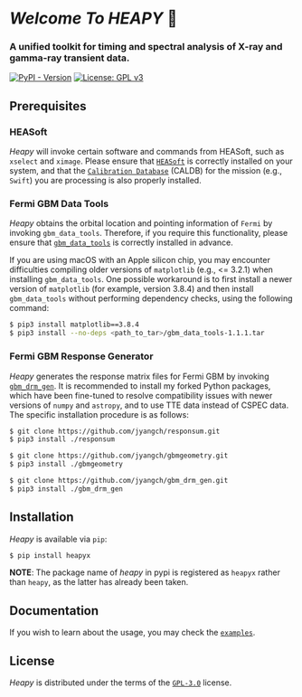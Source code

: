 # *Welcome* *To* *HEAPY* 👋

### A unified toolkit for timing and spectral analysis of X-ray and gamma-ray transient data.

[![PyPI - Version](https://img.shields.io/pypi/v/heapyx?color=blue&logo=PyPI&logoColor=white&style=for-the-badge)](https://pypi.org/project/heapyx/)
[![License: GPL v3](https://img.shields.io/github/license/jyangch/heapy?color=blue&logo=open-source-initiative&logoColor=white&style=for-the-badge)](https://www.gnu.org/licenses/gpl-3.0)


## Prerequisites

### HEASoft

_Heapy_ will invoke certain software and commands from HEASoft, such as `xselect` and `ximage`. Please ensure that [`HEASoft`](https://heasarc.gsfc.nasa.gov/docs/software/heasoft/#install) is correctly installed on your system, and that the [`Calibration Database`](https://heasarc.gsfc.nasa.gov/docs/heasarc/caldb/install.html) (CALDB) for the mission (e.g., `Swift`)  you are processing is also properly installed.

### Fermi GBM Data Tools

_Heapy_ obtains the orbital location and pointing information of `Fermi` by invoking `gbm_data_tools`. Therefore, if you require this functionality, please ensure that [`gbm_data_tools`](https://fermi.gsfc.nasa.gov/ssc/data/analysis/gbm/gbm_data_tools/gdt-docs/index.html#) is correctly installed in advance.

If you are using macOS with an Apple silicon chip, you may encounter difficulties compiling older versions of `matplotlib` (e.g., <= 3.2.1) when installing `gbm_data_tools`. One possible workaround is to first install a newer version of `matplotlib` (for example, version 3.8.4) and then install `gbm_data_tools` without performing dependency checks, using the following command:
```bash
$ pip3 install matplotlib==3.8.4
$ pip3 install --no-deps <path_to_tar>/gbm_data_tools-1.1.1.tar
```

### Fermi GBM Response Generator

_Heapy_ generates the response matrix files for Fermi GBM by invoking [`gbm_drm_gen`](https://github.com/grburgess/gbm_drm_gen). It is recommended to install my forked Python packages, which have been fine-tuned to resolve compatibility issues with newer versions of `numpy` and `astropy`, and to use TTE data instead of CSPEC data. The specific installation procedure is as follows:
```bash
$ git clone https://github.com/jyangch/responsum.git
$ pip3 install ./responsum

$ git clone https://github.com/jyangch/gbmgeometry.git
$ pip3 install ./gbmgeometry

$ git clone https://github.com/jyangch/gbm_drm_gen.git
$ pip3 install ./gbm_drm_gen
```


## Installation

_Heapy_ is available via `pip`:
```bash
$ pip install heapyx
```
**NOTE**: The package name of _heapy_ in pypi is registered as `heapyx` rather than `heapy`, as the latter has already been taken.


## Documentation

If you wish to learn about the usage, you may check the [`examples`](https://github.com/jyangch/heapy/tree/main/examples).


## License

_Heapy_ is distributed under the terms of the [`GPL-3.0`](https://www.gnu.org/licenses/gpl-3.0-standalone.html) license.
